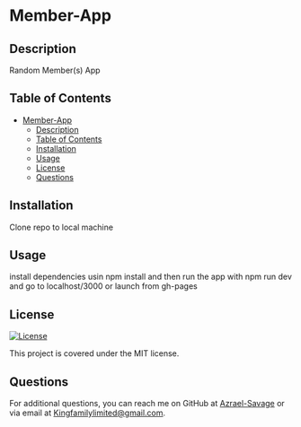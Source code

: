 # Member-App

## Description
Random Member(s) App

## Table of Contents
- [Member-App](#member-app)
  - [Description](#description)
  - [Table of Contents](#table-of-contents)
  - [Installation](#installation)
  - [Usage](#usage)
  - [License](#license)
  - [Questions](#questions)

## Installation
Clone repo to local machine

## Usage
install dependencies usin npm install and then run the app with npm run dev and go to localhost/3000 or launch from gh-pages

## License
[![License](https://img.shields.io/badge/License-MIT-yellow.svg)](https://opensource.org/licenses/MIT)

This project is covered under the MIT license.


## Questions
For additional questions, you can reach me on GitHub at [Azrael-Savage](https://github.com/Azrael-Savage)
or via email at Kingfamilylimited@gmail.com.
